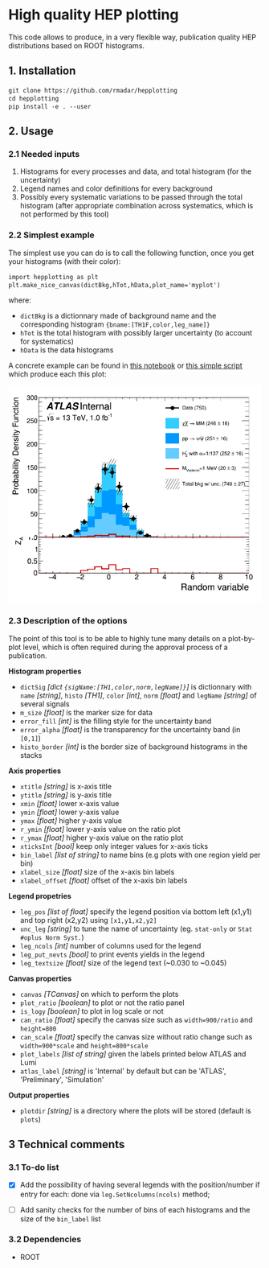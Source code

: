 # High quality HEP plotting

This code allows to produce, in a very flexible way, publication quality HEP distributions
based on ROOT histograms.

## 1. Installation

```
git clone https://github.com/rmadar/hepplotting
cd hepplotting
pip install -e . --user
```

## 2. Usage

### 2.1 Needed inputs

1. Histograms for every processes and data, and total histogram (for the uncertainty)
2. Legend names and color definitions for every background
3. Possibly every systematic variations to be passed through the total histogram
(after appropriate combination across systematics, which is not performed by this tool)

### 2.2 Simplest example

The simplest use you can do is to call the following function, once you get your
histograms (with their color):
```
import hepplotting as plt
plt.make_nice_canvas(dictBkg,hTot,hData,plot_name='myplot')
```
where:
  + `dictBkg` is a dictionnary made of background name and the corresponding histogram `{bname:[TH1F,color,leg_name]}`
  + `hTot` is the total histogram with possibly larger uncertainty (to account for systematics)
  + `hData` is the data histograms

A concrete example can be found in [this notebook](example/example.ipynb) or [this simple script](example/example.py)
which produce each this plot:

![Example of distribution](example/plots/Example_plot_Internal.png)


### 2.3 Description of the options

The point of this tool is to be able to highly tune many details on a plot-by-plot level,
which is often required during the approval process of a publication.


**Histogram properties**

   + `dictSig` *[dict `{sigName:[TH1,color,norm,legName]}`]* is dictionnary with `name` *[string]*, `histo` *[TH1]*, `color` *[int]*,
   `norm` *[float]* and `legName` *[string]* of several signals
   + `m_size` *[float]* is the marker size for data
   + `error_fill` *[int]* is the filling style for the uncertainty band
   + `error_alpha` *[float]* is the transparency for the uncertainty band (in `[0,1]`)
   + `histo_border` *[int]* is the border size of background histograms in the stacks


**Axis properties**

   + `xtitle` *[string]* is x-axis title
   + `ytitle` *[string]* is y-axis title
   + `xmin` *[float]* lower x-axis value
   + `ymin` *[float]* lower y-axis value
   + `ymax` *[float]* higher y-axis value
   + `r_ymin` *[float]* lower y-axis value on the ratio plot
   + `r_ymax` *[float]* higher y-axis value on the ratio plot
   + `xticksInt` *[bool]* keep only integer values for x-axis ticks
   + `bin_label` *[list of string]* to name bins (e.g plots with one region yield per bin)
   + `xlabel_size` *[float]* size of the x-axis bin labels
   + `xlabel_offset` *[float]* offset of the x-axis bin labels


**Legend propetries**

   + `leg_pos` *[list of float]* specify the legend position via bottom left (x1,y1) and top right (x2,y2) using `[x1,y1,x2,y2]`
   + `unc_leg` *[string]* to tune the name of uncertainty (eg. `stat-only` or `Stat #oplus Norm Syst.`)
   + `leg_ncols` *[int]* number of columns used for the legend
   + `leg_put_nevts` *[bool]* to print events yields in the legend
   + `leg_textsize` *[float]* size of the legend text (~0.030 to ~0.045)

**Canvas properties**

   + `canvas` *[TCanvas]* on which to perform the plots
   + `plot_ratio` *[boolean]* to plot or not the ratio panel
   + `is_logy` *[boolean]* to plot in log scale or not
   + `can_ratio` *[float]* specify the canvas size such as `width=900/ratio` and `height=800`
   + `can_scale` *[float]* specify the canvas size without ratio change such as `width=900*scale` and `height=800*scale`
   + `plot_labels` *[list of string]* given the labels printed below ATLAS and Lumi
   + `atlas_label` *[string]* is 'Internal' by default but can be 'ATLAS', 'Preliminary', 'Simulation'


**Output properties**

   + `plotdir` *[string]* is a directory where the plots will be stored (default is `plots`)



## 3 Technical comments

### 3.1 To-do list

- [x] Add the possibility of having several legends with the position/number
if entry for each: done via `leg.SetNcolumns(ncols)` method;
- [ ] Add sanity checks for the number of bins of each histograms and the
size of the `bin_label` list


### 3.2 Dependencies

  + ROOT
  